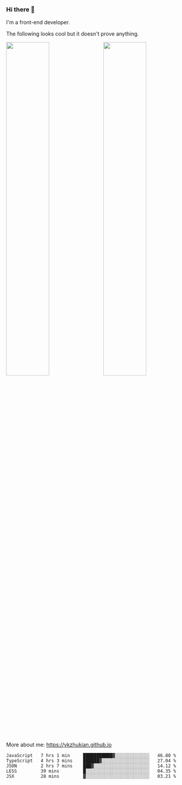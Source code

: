 ### Hi there 👋

I'm a front-end developer.

The following looks cool but it doesn't prove anything.

[<img align="right" width="48%" src="https://github-readme-stats.vercel.app/api?username=ykzhukian&show_icons=true&theme=dracula">](https://github.com/anuraghazra/github-readme-stats)

[<img width="48%" src="https://github-readme-stats.vercel.app/api/top-langs/?username=ykzhukian&layout=compact&theme=dracula">](https://github.com/anuraghazra/github-readme-stats)

More about me: 
https://ykzhukian.github.io

<!--START_SECTION:waka-->
```text
JavaScript   7 hrs 1 min     ███████████▓░░░░░░░░░░░░░   46.80 % 
TypeScript   4 hrs 3 mins    ██████▓░░░░░░░░░░░░░░░░░░   27.04 % 
JSON         2 hrs 7 mins    ███▓░░░░░░░░░░░░░░░░░░░░░   14.12 % 
LESS         39 mins         █░░░░░░░░░░░░░░░░░░░░░░░░   04.35 % 
JSX          28 mins         ▓░░░░░░░░░░░░░░░░░░░░░░░░   03.21 % 
```
<!--END_SECTION:waka-->
